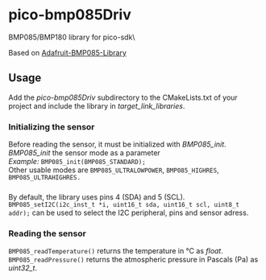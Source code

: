 # pico-bmp085Driv
BMP085/BMP180 library for pico-sdk\

Based on [Adafruit-BMP085-Library](https://github.com/adafruit/Adafruit-BMP085-Library)
## Usage
Add the _pico-bmp085Driv_ subdirectory to the CMakeLists.txt of your project and include the library in _target_link_libraries_.
### Initializing the sensor
Before reading the sensor, it must be initialized with _BMP085_init_.\
_BMP085_init_ the sensor mode as a parameter\
_Example:_ `BMP085_init(BMP085_STANDARD);`\
Other usable modes are `BMP085_ULTRALOWPOWER`,  `BMP085_HIGHRES`,  `BMP085_ULTRAHIGHRES.` 
###
By default, the library uses pins 4 (SDA) and 5 (SCL). `BMP085_setI2C(i2c_inst_t *i, uint16_t sda, uint16_t scl, uint8_t addr);` can be used to select the I2C peripheral, pins and sensor adress.
### Reading the sensor
`BMP085_readTemperature()` returns the temperature in °C as _float_.\
`BMP085_readPressure()` returns the atmospheric pressure in Pascals (Pa) as _uint32_t_.

